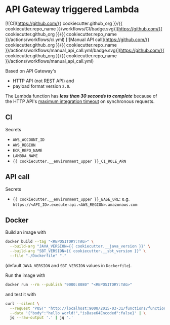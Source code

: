 # API Gateway triggered Lambda

[![CI](https://github.com/{{ cookiecutter.github_org }}/{{ cookiecutter.repo_name }}/workflows/CI/badge.svg)](https://github.com/{{ cookiecutter.github_org }}/{{ cookiecutter.repo_name }}/actions/workflows/ci.yml)
[![Manual API call](https://github.com/{{ cookiecutter.github_org }}/{{ cookiecutter.repo_name }}/actions/workflows/manual_api_call.yml/badge.svg)](https://github.com/{{ cookiecutter.github_org }}/{{ cookiecutter.repo_name }}/actions/workflows/manual_api_call.yml)

Based on API Gateway's

- HTTP API (not REST API) and
- payload format version `2.0`.

The Lambda function has _**less than 30 seconds to complete**_ because of the
HTTP API's [maximum integration timeout](https://docs.aws.amazon.com/apigateway/latest/developerguide/limits.html#http-api-quotas)
on synchronous requests.

## CI

Secrets

- `AWS_ACCOUNT_ID`
- `AWS_REGION`
- `ECR_REPO_NAME`
- `LAMBDA_NAME`
- `{{ cookiecutter.__environment_upper }}_CI_ROLE_ARN`

## API call

Secrets

- `{{ cookiecutter.__environment_upper }}_BASE_URL`: e.g. `https://<API_ID>.execute-api.<AWS_REGION>.amazonaws.com`

## Docker

Build an image with

```bash
docker build --tag "<REPOSITORY:TAG>" \
  --build-arg "JAVA_VERSION={{ cookiecutter.__java_version }}" \
  --build-arg "SBT_VERSION={{ cookiecutter.__sbt_version }}" \
  --file "./Dockerfile" "."
```

(default `JAVA_VERSION` and `SBT_VERSION` values in `Dockerfile`).

Run the image with

```bash
docker run --rm --publish "9000:8080" "<REPOSITORY:TAG>"
```

and test it with

```bash
curl --silent \
  --request "POST" "http://localhost:9000/2015-03-31/functions/function/invocations" \
  --data '{"body":"hello world!","isBase64Encoded":false}' | \
  jq --raw-output '.' | jq '.'
```
